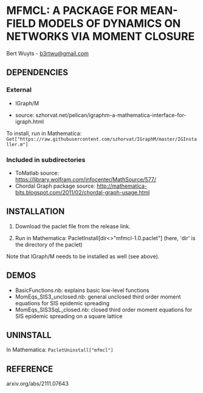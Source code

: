 # MFMCL: A PACKAGE FOR MEAN-FIELD MODELS OF DYNAMICS ON NETWORKS VIA MOMENT CLOSURE 

Bert Wuyts - b3rtwu@gmail.com


## DEPENDENCIES

### External
- IGraph/M
* source: szhorvat.net/pelican/igraphm-a-mathematica-interface-for-igraph.html

To install, run in Mathematica: 
```Get["https://raw.githubusercontent.com/szhorvat/IGraphM/master/IGInstaller.m"]```

### Included in subdirectories
- ToMatlab 
source: https://library.wolfram.com/infocenter/MathSource/577/
- Chordal Graph package 
source: http://mathematica-bits.blogspot.com/2011/02/chordal-graph-usage.html


## INSTALLATION

1) Download the paclet file from the release link.

2) Run in Mathematica: PacletInstall[dir<>"mfmcl-1.0.paclet"]
    (here, 'dir' is the directory of the paclet)

Note that IGraph/M needs to be installed as well (see above).


## DEMOS

- BasicFunctions.nb: explains basic low-level functions
- MomEqs_SIS3_unclosed.nb: general unclosed third order moment equations for SIS epidemic spreading 
- MomEqs_SIS3SqL_closed.nb: closed third order moment equations for SIS epidemic spreading on a square lattice 


## UNINSTALL
In Mathematica:
```PacletUninstall["mfmcl"]```


## REFERENCE 
arxiv.org/abs/2111.07643
